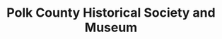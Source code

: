 ---
layout: repo
title: "Polk County Historical Society and Museum"
id: 11786
permalink: repos/11786/
---